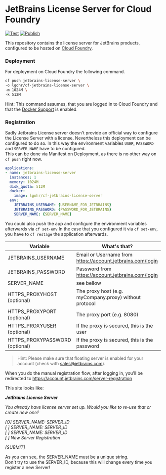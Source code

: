 # JetBrains License Server for Cloud Foundry  
[![Test](https://github.com/elgohr/cf-jetbrains-license-server/actions/workflows/test.yml/badge.svg)](https://github.com/elgohr/cf-jetbrains-license-server/actions/workflows/test.yml)
[![Publish](https://github.com/elgohr/cf-jetbrains-license-server/actions/workflows/publish.yml/badge.svg)](https://github.com/elgohr/cf-jetbrains-license-server/actions/workflows/publish.yml)

This repository contains the license server for JetBrains products, configured to be hosted on [Cloud Foundry](https://github.com/cloudfoundry/).

### Deployment
For deployment on Cloud Foundry the following command.

```bash
cf push jetbrains-license-server \
-o lgohr/cf-jetbrains-license-server \
-m 1024M \
-k 512M
```

Hint: This command assumes, that you are logged in to Cloud Foundry and that the [Docker Support](https://docs.cloudfoundry.org/adminguide/docker.html) is enabled.

### Registration

Sadly Jetbrains License server doesn't provide an official way to configure the License Server with a license.
Nevertheless this deployment can be configured to do so.
In this way the environment variables `USER`, `PASSWORD` and `SERVER_NAME` have to be configured.  
This can be done via Manifest on Deployment, as there is no other way on `cf push` right now.
```yaml
applications:
- name: jetbrains-license-server
  instances: 1
  memory: 1024M
  disk_quota: 512M
  docker:
    image: lgohr/cf-jetbrains-license-server
  env:
    JETBRAINS_USERNAME: {USERNAME_FOR_JETBRAINS}
    JETBRAINS_PASSWORD: {PASSWORD_FOR_JETBRAINS}
    SERVER_NAME: {SERVER_NAME}
```
You could also push the app and configure the environment variables afterwards via `cf set-env`
In the case that you configured it via `cf set-env`, you have to `cf restage` the application afterwards.

| Variable                       | What's that?                                               |
| ------------------------------ | ---------------------------------------------------------- |
| JETBRAINS_USERNAME             | Email or Username from https://account.jetbrains.com/login |
| JETBRAINS_PASSWORD             | Password from https://account.jetbrains.com/login          |
| SERVER_NAME                    | see bellow                                                 |
| HTTPS_PROXYHOST (optional)     | The proxy host (e.g. myCompany.proxy) without protocol     |
| HTTPS_PROXYPORT (optional)     | The proxy port (e.g. 8080)                                 |
| HTTPS_PROXYUSER (optional)     | If the proxy is secured, this is the user                  |
| HTTPS_PROXYPASSWORD (optional) | If the proxy is secured, this is the password              |

> Hint: Please make sure that floating server is enabled for your account (check with sales@jetbrains.com).

When you do the manual registration flow, after logging in, you'll be redirected to https://account.jetbrains.com/server-registration  

This site looks like:

___JetBrains License Server___

_You already have license server set up. Would you like to re-use that or create new one?_

_[O] SERVER_NAME: SERVER_ID_  
_[ ] SERVER_NAME: SERVER_ID_  
_[ ] SERVER_NAME: SERVER_ID_  
_[ ] New Server Registration_  

_[SUBMIT]_

As you can see, the SERVER_NAME must be a unique string.  
Don't try to use the SERVER_ID, because this will change every time you register a new Server!

